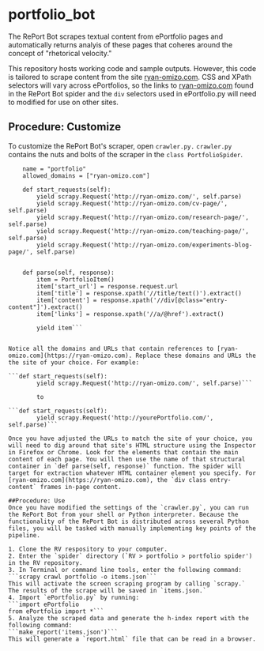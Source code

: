 # portfolio_bot

The RePort Bot scrapes textual content from ePortfolio pages and automatically returns analyis of these pages that coheres around the concept of "rhetorical velocity." 

This repository hosts working code and sample outputs. However, this code is tailored to scrape content from the site [ryan-omizo.com](https://ryan-omizo.com). CSS and XPath selectors will vary across ePortfolios, so the links to [ryan-omizo.com](https://ryan-omizo.com) found in the RePort Bot spider and the `div` selectors used in ePortfolio.py will need to modified for use on other sites. 

## Procedure: Customize
To customize the RePort Bot's scraper, open `crawler.py.` `crawler.py` contains the nuts and bolts of the scraper in the `class PortfolioSpider`. 

```class PortfolioSpider(scrapy.Spider):
    name = "portfolio"
    allowed_domains = ["ryan-omizo.com"]

    def start_requests(self):
        yield scrapy.Request('http://ryan-omizo.com/', self.parse)
        yield scrapy.Request('http://ryan-omizo.com/cv-page/', self.parse)
        yield scrapy.Request('http://ryan-omizo.com/research-page/', self.parse)
        yield scrapy.Request('http://ryan-omizo.com/teaching-page/', self.parse)
        yield scrapy.Request('http://ryan-omizo.com/experiments-blog-page/', self.parse)


    def parse(self, response):
        item = PortfolioItem()
        item['start_url'] = response.request.url
        item['title'] = response.xpath('//title/text()').extract()
        item['content'] = response.xpath('//div[@class="entry-content"]').extract()
        item['links'] = response.xpath('//a/@href').extract()

        yield item```


Notice all the domains and URLs that contain references to [ryan-omizo.com](https://ryan-omizo.com). Replace these domains and URLs the the site of your choice. For example:

```def start_requests(self):
        yield scrapy.Request('http://ryan-omizo.com/', self.parse)```
        
        to
        
```def start_requests(self):
        yield scrapy.Request('http://yourePortfolio.com/', self.parse)```
        
Once you have adjusted the URLs to match the site of your choice, you will need to dig around that site's HTML structure using the Inspector in Firefox or Chrome. Look for the elements that contain the main content of each page. You will then use the name of that structural container in `def parse(self, response)` function. The spider will target for extraction whatever HTML container element you specify. For [ryan-omizo.com](https://ryan-omizo.com), the `div class entry-content` frames in-page content. 

##Procedure: Use
Once you have modified the settings of the `crawler.py`, you can run the RePort Bot from your shell or Python interpreter. Because the functionality of the RePort Bot is distributed across several Python files, you will be tasked with manually implementing key points of the pipeline. 

1. Clone the RV respository to your computer.
2. Enter the `spider` directory (`RV > portfolio > portfolio spider') in the RV repository.
3. In Terminal or command line tools, enter the following command:
```scrapy crawl portfolio -o items.json```
This will activate the screen scraping program by calling `scrapy.` The results of the scrape will be saved in `items.json.`
4. Import `ePortfolio.py` by running:
```import ePortfolio
from ePortfolio import *```
5. Analyze the scraped data and generate the h-index report with the following command:
```make_report('items.json')```
This will generate a `report.html` file that can be read in a browser.



        
        
